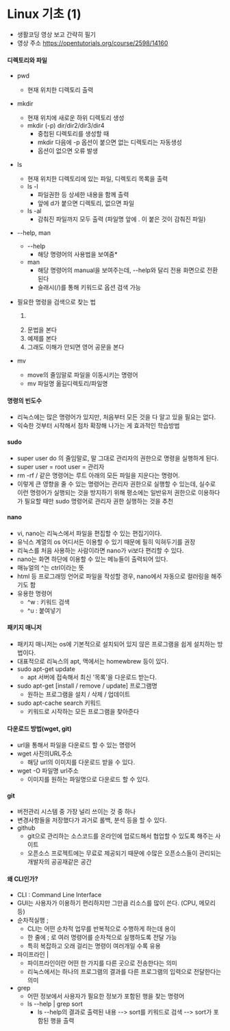 # Linux 기초 (1)
* 생활코딩 영상 보고 간략히 필기
* 영상 주소 https://opentutorials.org/course/2598/14160

#### 디렉토리와 파일
* pwd
    * 현재 위치한 디렉토리 출력

* mkdir
    * 현재 위치에 새로운 하위 디렉토리 생성
    * mkdir (-p) dir/dir2/dir3/dir4
        * 중첩된 디렉토리를 생성할 때
        * mkdir 다음에 -p 옵션이 붙으면 없는 디렉토리는 자동생성
        * 옵션이 없으면 오류 발생

* ls
    * 현재 위치한 디렉토리에 있는 파일, 디렉토리 목록을 출력
    * ls -l
        * 파일권한 등 상세한 내용을 함께 출력
        * 앞에 d가 붙으면 디렉토리, 없으면 파일
    * ls -al
        * 감춰진 파일까지 모두 출력 (파일명 앞에 . 이 붙은 것이 감춰진 파일)

* --help, man
    * --help
        * 해당 명령어의 사용법을 보여줌*
    * man
        * 해당 명령어의 manual을 보여주는데, --help와 달리 전용 화면으로 전환된다
        * 슬래시(/)를 통해 키워드로 옵션 검색 가능

* 필요한 명령을 검색으로 찾는 법
    1. ~~~ in linux 로 검색.   (ex) copy file in linux
    2. 문법을 본다
    3. 예제를 본다
    4. 그래도 이해가 안되면 영어 공문을 본다

* mv
    * move의 줄임말로 파일을 이동시키는 명령어
    * mv 파일명 옮길디렉토리/파일명


#### 명령의 빈도수
* 리눅스에는 많은 명령어가 있지만, 처음부터 모든 것을 다 알고 있을 필요는 없다.
* 익숙한 것부터 시작해서 점차 확장해 나가는 게 효과적인 학습방법


#### sudo
* super user do 의 줄임말로, 말 그대로 관리자의 권한으로 명령을 실행하게 된다.
* super user = root user = 관리자
* rm -rf / 같은 명령어는 루트 아래의 모든 파일을 지운다는 명령어.
* 이렇게 큰 영향을 줄 수 있는 명령어는 관리자 권한으로 실행할 수 있는데, 실수로 이런 명령어가 실행되는 것을 방지하기 위해 평소에는 일반유저 권한으로 이용하다가 필요할 때만 sudo 명령어로 관리자 권한 실행하는 것을 추천


#### nano
* vi, nano는 리눅스에서 파일을 편집할 수 있는 편집기이다.
* 유닉스 계열의 os 어디서든 이용할 수 있기 때문에 필히 익혀두기를 권장
* 리눅스를 처음 사용하는 사람이라면 nano가 vi보다 편리할 수 있다.
* nano는 화면 하단에 이용할 수 있는 메뉴들이 출력되어 있다.
* 매뉴얼의 ^는 ctrl이라는 뜻
* html 등 프로그래밍 언어로 파일을 작성할 경우, nano에서 자동으로 컬러링을 해주기도 함
* 유용한 명령어
    * ^w : 키워드 검색
    * ^u : 붙여넣기


#### 패키지 매니저
* 패키지 매니저는 os에 기본적으로 설치되어 있지 않은 프로그램을 쉽게 설치하는 방법이다.
* 대표적으로 리눅스의 apt, 맥에서는 homewbrew 등이 있다.
* sudo apt-get update
    * apt 서버에 접속해서 최신 '목록'을 다운로드 받는다.
* sudo apt-get [install / remove / update] 프로그램명
    * 원하는 프로그램을 설치 / 삭제 / 업데이트
* sudo apt-cache search 키워드
    * 키워드로 시작하는 모든 프로그램을 찾아준다


#### 다운로드 방법(wget, git)
* url을 통해서 파일을 다운로드 할 수 있는 명령어
* wget 사진의URL주소
    * 해당 url의 이미지를 다운로드 받을 수 있다.
* wget -O 파일명 url주소
    * 이미지를 원하는 파일명으로 다운로드 할 수 있다.


#### git
* 버전관리 시스템 중 가장 널리 쓰이는 것 중 하나
* 변경사항들을 저장했다가 과거로 롤백, 분석 등을 할 수 있다.
* github
    * git으로 관리하는 소스코드를 온라인에 업로드해서 협업할 수 있도록 해주는 사이트
    * 오픈소스 프로젝트에는 무료로 제공되기 때문에 수많은 오픈소스들이 관리되는 개발자의 공공재같은 공간


#### 왜 CLI인가?
* CLI : Command Line Interface
* GUI는 사용자가 이용하기 편리하지만 그만큼 리소스를 많이 쓴다. (CPU, 메모리 등)
* 순차적실행  ;
    * CLI는 어떤 순차적 업무를 반복적으로 수행하게 하는데 용이
    * 한 줄에 ; 로 여러 명령어를 순차적으로 실행하도록 전달 가능
    * 특히 복잡하고 오래 걸리는 명령이 여러개일 수록 유용
* 파이프라인  |
    * 파이프라인이란 어떤 한 가지를 다른 곳으로 전송한다는 의미
    * 리눅스에서는 하나의 프로그램의 결과를 다른 프로그램의 입력으로 전달한다는 의미
* grep
    * 어떤 정보에서 사용자가 필요한 정보가 포함된 행을 찾는 명령어
    * ls --help | grep sort
      * ls --help의 결과로 출력된 내용 --> sort를 키워드로 검색 --> sort가 포함된 행을 출력
